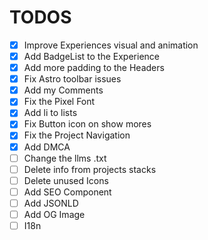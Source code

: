 # TODOS

- [x] Improve Experiences visual and animation
- [x] Add BadgeList to the Experience
- [x] Add more padding to the Headers
- [x] Fix Astro toolbar issues
- [x] Add my Comments
- [x] Fix the Pixel Font
- [x] Add li to lists
- [x] Fix Button icon on show mores
- [x] Fix the Project Navigation
- [x] Add DMCA
- [ ] Change the llms .txt
- [ ] Delete info from projects stacks
- [ ] Delete unused Icons
- [ ] Add SEO Component
- [ ] Add JSONLD
- [ ] Add OG Image
- [ ] I18n
